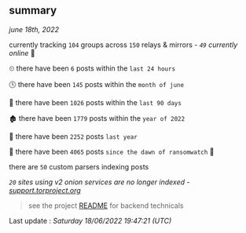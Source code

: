 
## summary
_june 18th, 2022_

currently tracking `104` groups across `150` relays & mirrors - _`49` currently online_ 📡

⏲ there have been `6` posts within the `last 24 hours`

🕓 there have been `145` posts within the `month of june`

📅 there have been `1026` posts within the `last 90 days`

🏚 there have been `1779` posts within the `year of 2022`

🚀 there have been `2252` posts `last year`

🦕 there have been `4065` posts `since the dawn of ransomwatch` 🐣

there are `50` custom parsers indexing posts

_`20` sites using v2 onion services are no longer indexed - [support.torproject.org](https://support.torproject.org/onionservices/v2-deprecation/)_

> see the project [README](https://github.com/jmousqueton/ransomwatch#readme) for backend technicals



Last update : _Saturday 18/06/2022 19:47:21 (UTC)_

